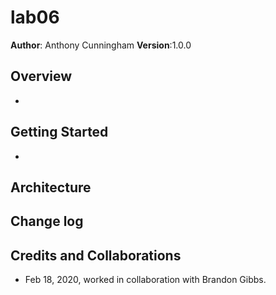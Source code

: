# lab06

**Author**: Anthony Cunningham
**Version**:1.0.0

## Overview

- 

## Getting Started

-

## Architecture

## Change log

## Credits and Collaborations

- Feb 18, 2020, worked in collaboration with Brandon Gibbs.